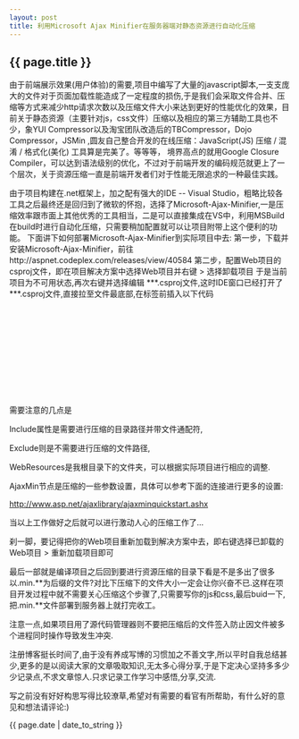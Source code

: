 ```yaml
---
layout: post
title: 利用Microsoft Ajax Minifier在服务器端对静态资源进行自动化压缩
---
```

<h2>{{ page.title }}</h2>
由于前端展示效果(用户体验)的需要,项目中编写了大量的javascript脚本,一支支庞大的文件对于页面加载性能造成了一定程度的损伤,于是我们会采取文件合并、压缩等方式来减少http请求次数以及压缩文件大小来达到更好的性能优化的效果，目前关于静态资源（主要针对js，css文件）压缩以及相应的第三方辅助工具也不少，象YUI Compressor以及淘宝团队改造后的TBCompressor，Dojo Compressor，JSMin ,圆友自己整合开发的在线压缩：JavaScript(JS) 压缩 / 混淆 / 格式化(美化) 工具算是完美了。等等等， 境界高点的就用Google Closure Compiler，可以达到语法级别的优化，不过对于前端开发的编码规范就更上了一个层次，关于资源压缩一直是前端开发者们对于性能无限追求的一种最佳实践。</p>
<p>由于项目构建在.net框架上，加之配有强大的IDE -- Visual Studio，粗略比较各工具之后最终还是回归到了微软的怀抱，选择了Microsoft-Ajax-Minifier,一是压缩效率跟市面上其他优秀的工具相当，二是可以直接集成在VS中，利用MSBuild在build时进行自动化压缩，只需要稍加配置就可以让项目附带上这个便利的功能。
下面讲下如何部署Microsoft-Ajax-Minifier到实际项目中去:
第一步，下载并安装Microsoft-Ajax-Minifier，前往http://aspnet.codeplex.com/releases/view/40584
第二步，配置Web项目的csproj文件，即在项目解决方案中选择Web项目并右键 > 选择卸载项目 于是当前项目为不可用状态,再次右键并选择编辑 ***.csproj文件,这时IDE窗口已经打开了***.csproj文件,直接拉至文件最底部,在</Project>标签前插入以下代码
<pre>
<Import Project="$(MSBuildExtensionsPath)\Microsoft\MicrosoftAjax\ajaxmin.tasks" />
  <Target Name="AfterBuild">
    <ItemGroup>
      <JS Include="**\WebResources\Default\Scripts\*.js" Exclude="**\*.min.js;" />
    </ItemGroup>
    <ItemGroup>
      <CSS Include="**\WebResources\Default\Styles\*.css" Exclude="**\*.min.css;" />
    </ItemGroup>
    <AjaxMin JsSourceFiles="@(JS)" JsSourceExtensionPattern="\.js$" JsTargetExtension=".min.js"       CssSourceFiles="@(CSS)" CssSourceExtensionPattern="\.css$" CssTargetExtension=".min.css" />
  </Target>
</pre>
需要注意的几点是

 Include属性是需要进行压缩的目录路径并带文件通配符,

Exclude则是不需要进行压缩的文件路径,

WebResources是我根目录下的文件夹，可以根据实际项目进行相应的调整.

AjaxMin节点是压缩的一些参数设置，具体可以参考下面的连接进行更多的设置:

http://www.asp.net/ajaxlibrary/ajaxminquickstart.ashx

当以上工作做好之后就可以进行激动人心的压缩工作了...

刹一脚，要记得把你的Web项目重新加载到解决方案中去，即右键选择已卸载的Web项目 > 重新加载项目即可

最后一部就是编译项目之后回到要进行资源压缩的目录下看是不是多出了很多以.min.**为后缀的文件?对比下压缩下的文件大小一定会让你兴奋不已.这样在项目开发过程中就不需要关心压缩这个步骤了,只需要写你的js和css,最后buid一下,把.min.**文件部署到服务器上就打完收工。

注意一点,如果项目用了源代码管理器则不要把压缩后的文件签入防止因文件被多个进程同时操作导致发生冲突.

 

注册博客挺长时间了,由于没有养成写博的习惯加之不善文字,所以平时自我总结甚少,更多的是以阅读大家的文章吸取知识,无太多心得分享,于是下定决心坚持多多少少记录点,不求文章惊人.只求记录工作学习中感悟,分享,交流.

写之前没有好好构思写得比较潦草,希望对有需要的看官有所帮助，有什么好的意见和想法请评论:)
<p>{{ page.date | date_to_string }}</p>